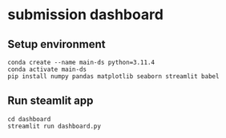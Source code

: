 # submission dashboard

## Setup environment
```
conda create --name main-ds python=3.11.4
conda activate main-ds
pip install numpy pandas matplotlib seaborn streamlit babel
```

## Run steamlit app
```
cd dashboard
streamlit run dashboard.py
```
